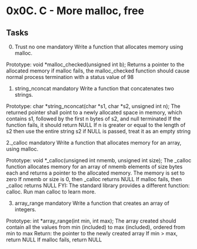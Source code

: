# 0x0C. C - More malloc, free

## Tasks

0. Trust no one
   mandatory
   Write a function that allocates memory using malloc.

Prototype: void \*malloc_checked(unsigned int b);
Returns a pointer to the allocated memory
if malloc fails, the malloc_checked function should cause normal process termination with a status value of 98

1. string_nconcat
   mandatory
   Write a function that concatenates two strings.

Prototype: char *string_nconcat(char *s1, char \*s2, unsigned int n);
The returned pointer shall point to a newly allocated space in memory, which contains s1, followed by the first n bytes of s2, and null terminated
If the function fails, it should return NULL
If n is greater or equal to the length of s2 then use the entire string s2
if NULL is passed, treat it as an empty string

2.\_calloc
mandatory
Write a function that allocates memory for an array, using malloc.

Prototype: void \*\_calloc(unsigned int nmemb, unsigned int size);
The \_calloc function allocates memory for an array of nmemb elements of size bytes each and returns a pointer to the allocated memory.
The memory is set to zero
If nmemb or size is 0, then \_calloc returns NULL
If malloc fails, then \_calloc returns NULL
FYI: The standard library provides a different function: calloc. Run man calloc to learn more.

3. array_range
   mandatory
   Write a function that creates an array of integers.

Prototype: int \*array_range(int min, int max);
The array created should contain all the values from min (included) to max (included), ordered from min to max
Return: the pointer to the newly created array
If min > max, return NULL
If malloc fails, return NULL
